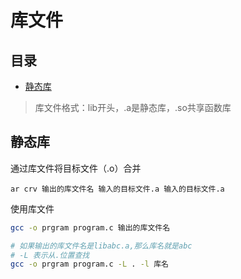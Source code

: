 # 库文件

## 目录

-   [静态库](#静态库)

> 库文件格式：lib开头，.a是静态库，.so共享函数库

## 静态库

通过库文件将目标文件（.o）合并

```纯文本
ar crv 输出的库文件名 输入的目标文件.a 输入的目标文件.a
```

使用库文件

```bash
gcc -o prgram program.c 输出的库文件名
```

```bash
# 如果输出的库文件名是libabc.a,那么库名就是abc
# -L 表示从.位置查找
gcc -o prgram program.c -L . -l 库名
```
